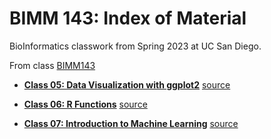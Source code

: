 # BIMM 143: Index of Material
BioInformatics classwork from Spring 2023 at UC San Diego. 

From class [BIMM143](https://bioboot.github.io/bimm143_S23)

- **[Class 05: Data Visualization with ggplot2](https://github.com/rocaqu/BIMM_143/blob/main/Class05/Data%20visualization%20with%20ggplot2.pdf)**  [source](https://github.com/rocaqu/BIMM_143/blob/main/Class05/class05.03.html)

- **[Class 06: R Functions](https://github.com/rocaqu/BIMM_143/blob/main/Class06/class06.pdf)**     [source](https://github.com/rocaqu/BIMM_143/blob/main/Class06/class06.qmd)

- **[Class 07: Introduction to Machine Learning](https://github.com/rocaqu/BIMM_143/blob/main/class07/Class07.pdf)**    [source](https://github.com/rocaqu/BIMM_143/blob/main/class07/Class07.qmd)
